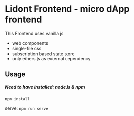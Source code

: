 # Lidont Frontend - micro dApp frontend

This Frontend uses vanilla js
 - web components
 - single-file css
 - subscription based state store
 - only ethers.js as external dependency


## Usage

##### Need to have installed: node.js & npm

```npm install```

serve: ```npm run serve```